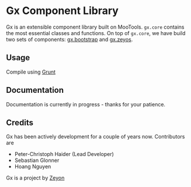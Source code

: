 Gx Component Library
====================

Gx is an extensible component library built on MooTools. `gx.core` contains the most essential classes and functions.
On top of `gx.core`, we have build two sets of components: [gx.bootstrap](https://github.com/zeyon/gx-bootstrap)
and [gx.zeyos](https://github.com/zeyon/gx-zeyos).


Usage
-----

Compile using [Grunt](http://gruntjs.com/)


Documentation
-------------

Documentation is currently in progress - thanks for your patience.


Credits
-------

Gx has been actively development for a couple of years now. Contributors are

 * Peter-Christoph Haider (Lead Developer)
 * Sebastian Glonner
 * Hoang Nguyen

Gx is a project by [Zeyon](http://www.zeyon.net)
